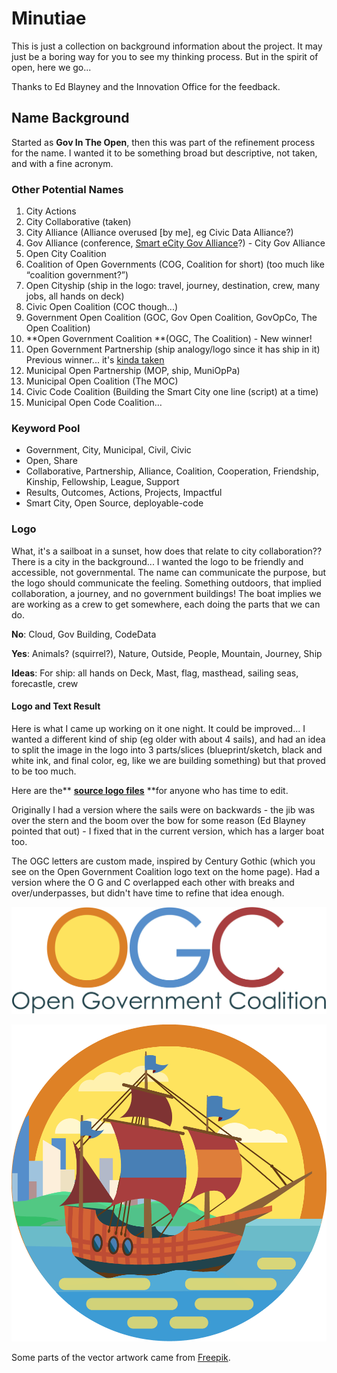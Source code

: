 # Minutiae

This is just a collection on background information about the project. It may just be a boring way for you to see my thinking process. But in the spirit of open, here we go...

Thanks to Ed Blayney and the Innovation Office for the feedback.

## Name Background

Started as **Gov In The Open**, then this was part of the refinement process for the name. I wanted it to be something broad but descriptive, not taken, and with a fine acronym.

### Other Potential Names

1. City Actions
2. City Collaborative \(taken\)
3. City Alliance \(Alliance overused \[by me\], eg Civic Data Alliance?\)
4. Gov Alliance \(conference, [Smart eCity Gov Alliance](http://ieeexplore.ieee.org/document/7070097/?reload=true)?\) - City Gov Alliance
5. Open City Coalition
6. Coalition of Open Governments \(COG, Coalition for short\) \(too much like “coalition government?”\)
7. Open Cityship \(ship in the logo: travel, journey, destination, crew, many jobs, all hands on deck\)
8. Civic Open Coalition \(COC though...\)
9. Government Open Coalition \(GOC, Gov Open Coalition, GovOpCo, The Open Coalition\)
10. **Open Government Coalition **\(OGC, The Coalition\) - New winner!
11. Open Government Partnership \(ship analogy/logo since it has ship in it\) Previous winner... it's [kinda taken](https://www.google.com/search?q=open+government+partnership)
12. Municipal Open Partnership \(MOP, ship, MuniOpPa\)
13. Municipal Open Coalition \(The MOC\)
14. Civic Code Coalition \(Building the Smart City one line \(script\) at a time\)
15. Municipal Open Code Coalition…

### Keyword Pool

* Government, City, Municipal, Civil, Civic
* Open, Share
* Collaborative, Partnership, Alliance, Coalition, Cooperation, Friendship, Kinship, Fellowship, League, Support
* Results, Outcomes, Actions, Projects, Impactful
* Smart City, Open Source, deployable-code

### Logo

What, it's a sailboat in a sunset, how does that relate to city collaboration?? There is a city in the background... I wanted the logo to be friendly and accessible, not governmental. The name can communicate the purpose, but the logo should communicate the feeling. Something outdoors, that implied collaboration, a journey, and no government buildings! The boat implies we are working as a crew to get somewhere, each doing the parts that we can do.

**No**: Cloud, Gov Building, CodeData

**Yes**: Animals? \(squirrel?\), Nature, Outside, People, Mountain, Journey, Ship

**Ideas**: For ship: all hands on Deck, Mast, flag, masthead, sailing seas, forecastle, crew

#### Logo and Text Result

Here is what I came up working on it one night. It could be improved... I wanted a different kind of ship \(eg older with about 4 sails\), and had an idea to split the image in the logo into 3 parts/slices \(blueprint/sketch, black and white ink, and final color, eg, like we are building something\) but that proved to be too much.

Here are the** **[**source logo files**](https://www.dropbox.com/sh/deiu56ry1dphuh9/AACQtoiSL5PxmBzIxKXwbuPwa?dl=0)** **for anyone who has time to edit.

Originally I had a version where the sails were on backwards - the jib was over the stern and the boom over the bow for some reason \(Ed Blayney pointed that out\) - I fixed that in the current version, which has a larger boat too.

The OGC letters are custom made, inspired by Century Gothic \(which you see on the Open Government Coalition logo text on the home page\). Had a version where the O G and C overlapped each other with breaks and over/underpasses, but didn't have time to refine that idea enough.

![](.gitbook/assets/ogc-text-logo-white.jpg)

![](.gitbook/assets/ogc-islandcrop.png)

Some parts of the vector artwork came from [Freepik](https://www.freepik.com).


